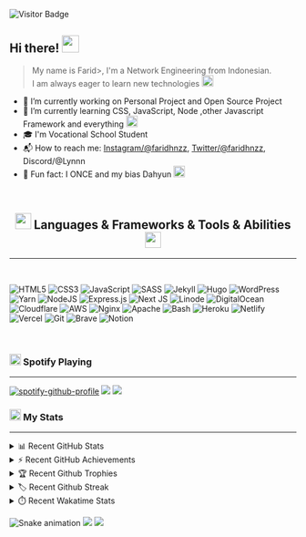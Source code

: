 ![Visitor Badge]

## Hi there! <img width="30px" src="https://emojis.slackmojis.com/emojis/images/1536351075/4594/blob-wave.gif">

> My name is Farid>, I'm a Network Engineering from Indonesian.<br>
> I am always eager to learn new technologies <img width="20px" src="https://emojis.slackmojis.com/emojis/images/1600706728/10521/meow_code.gif">

- :telescope: I’m currently working on Personal Project and Open Source Project
- :seedling: I’m currently learning CSS, JavaScript, Node ,other Javascript Framework and everything <img width="20px" src="https://emojis.slackmojis.com/emojis/images/1584726180/8270/blob-dance.gif">
- :mortar_board: I'm Vocational School Student
- :mailbox_with_mail: How to reach me: [Instagram/@faridhnzz], [Twitter/@faridhnzz], Discord/@Lynnn
- :tada: Fun fact: I ONCE and my bias Dahyun <img width="20px" src="https://emojis.slackmojis.com/emojis/images/1596061862/9845/meow_heart.png">

<br>
<h2 align="center"><img width="28px" src="https://emojis.slackmojis.com/emojis/images/1619774527/34482/fire.gif"> Languages & Frameworks & Tools & Abilities <img width="28px" src="https://emojis.slackmojis.com/emojis/images/1619774527/34482/fire.gif"></h2>

---

<br>

![HTML5](https://img.shields.io/badge/html5-%23E34F26.svg?style=for-the-badge&logo=html5&logoColor=white)
![CSS3](https://img.shields.io/badge/css3-%231572B6.svg?style=for-the-badge&logo=css3&logoColor=white)
![JavaScript](https://img.shields.io/badge/javascript-%23323330.svg?style=for-the-badge&logo=javascript&logoColor=%23F7DF1E)
![SASS](https://img.shields.io/badge/SASS-hotpink.svg?style=for-the-badge&logo=SASS&logoColor=white)
![Jekyll](https://img.shields.io/badge/jekyll-%23323330.svg?style=for-the-badge&logo=jekyll&logoColor=red)
![Hugo](https://img.shields.io/badge/hugo-white.svg?style=for-the-badge&logo=hugo&logoColor=ff69b4)
![WordPress](https://img.shields.io/badge/WordPress-%23117AC9.svg?style=for-the-badge&logo=WordPress&logoColor=white)
![Yarn](https://img.shields.io/badge/yarn-%232C8EBB.svg?style=for-the-badge&logo=yarn&logoColor=white)
![NodeJS](https://img.shields.io/badge/node.js-6DA55F?style=for-the-badge&logo=node.js&logoColor=white)
![Express.js](https://img.shields.io/badge/express.js-%23404d59.svg?style=for-the-badge&logo=express&logoColor=%2361DAFB)
![Next JS](https://img.shields.io/badge/Next-black?style=for-the-badge&logo=next.js&logoColor=white)
![Linode](https://img.shields.io/badge/linode-white.svg?style=for-the-badge&logo=linode&logoColor=brightgreen)
![DigitalOcean](https://img.shields.io/badge/DigitalOcean-%230167ff.svg?style=for-the-badge&logo=digitalOcean&logoColor=white)
![Cloudflare](https://img.shields.io/badge/Cloudflare-F38020?style=for-the-badge&logo=Cloudflare&logoColor=white)
![AWS](https://img.shields.io/badge/AWS-%23FF9900.svg?style=for-the-badge&logo=amazon-aws&logoColor=white)
![Nginx](https://img.shields.io/badge/nginx-%23009639.svg?style=for-the-badge&logo=nginx&logoColor=white)
![Apache](https://img.shields.io/badge/apache-%23D42029.svg?style=for-the-badge&logo=apache&logoColor=white)
![Bash](https://img.shields.io/badge/bash-%23121011.svg?style=for-the-badge&logo=gnu-bash&logoColor=white)
![Heroku](https://img.shields.io/badge/heroku-%23430098.svg?style=for-the-badge&logo=heroku&logoColor=white)
![Netlify](https://img.shields.io/badge/netlify-%23000000.svg?style=for-the-badge&logo=netlify&logoColor=#00C7B7)
![Vercel](https://img.shields.io/badge/vercel-%23000000.svg?style=for-the-badge&logo=vercel&logoColor=white)
![Git](https://img.shields.io/badge/git-%23F05033.svg?style=for-the-badge&logo=git&logoColor=white)
![Brave](https://img.shields.io/badge/Brave-FB542B?style=for-the-badge&logo=Brave&logoColor=white)
![Notion](https://img.shields.io/badge/Notion-%23000000.svg?style=for-the-badge&logo=notion&logoColor=white)

<br>
<!-- <hr> -->

### <img width="20px" src="https://emojis.slackmojis.com/emojis/images/1597320283/10003/catjam.gif"> Spotify Playing

---

[![spotify-github-profile]](https://spotify-github-profile.vercel.app/api/view?uid=twhldi22qw4olbchk87zwy42b&redirect=true) <img src="https://emojis.slackmojis.com/emojis/images/1615393371/18822/02_dance.gif"> <img src="https://emojis.slackmojis.com/emojis/images/1615393977/18825/02_fingers.gif">

### <img width="20px" src="https://emojis.slackmojis.com/emojis/images/1520808873/3643/cool-doge.gif"> My Stats

---

<details>
<br>
  <summary>📊 Recent GitHub Stats</summary>
  <img src="https://github-readme-stats.vercel.app/api?username=faridnizam&show_icons=true&count_private=true&theme=tokyonight">
<br>
</details>

<details>
  <summary>⚡ Recent GitHub Achievements</summary>
  <img src="https://raw.githubusercontent.com/faridnizam/faridnizam/master/github-metrics.svg">
</details>

<details>
<br>
  <summary>🏆 Recent Github Trophies</summary>
  <img src="https://github-profile-trophy.vercel.app/?username=faridnizam&theme=algolia&column=4">
</details>

<details>
<br>
  <summary>🏷️ Recent Github Streak</summary>
  <img src="https://github-readme-streak-stats.herokuapp.com?user=faridnizam&theme=radical&date_format=j%20M%5B%20Y%5D">
</details>

<details>
<br>
  <summary>⏱️ Recent Wakatime Stats</summary>
  <img src="https://wakatime.com/badge/user/5419b4c2-b088-4f88-bea6-1acf232a8a0e.svg">
  <br>
  <img src="https://github-readme-stats.vercel.app/api/wakatime?username=faridsaja12">
</details>

![Snake animation]
![](https://hit.yhype.me/github/profile?user_id=29797712)
<img src="https://imgur.com/rilHVxA.png"/>

<!-- ++++++++++++++++++++++++++++++++++++++++++++++++++++++++++++ -->
<!-- +++++++++++++++++++++++++  VARIABEL  +++++++++++++++++++++++ -->
<!-- ++++++++++++++++++++++++++++++++++++++++++++++++++++++++++++ -->

[wave]: https://i.imgur.com/mbOk4Sm.gif
[metrics-achievements]: https://raw.githubusercontent.com/faridnizam/faridnizam/master/github-metrics.svg
[snake animation]: https://raw.githubusercontent.com/faridnizam/faridnizam/output/github-contribution-grid-snake.svg
[spotify-github-profile]: https://spotify-github-profile.vercel.app/api/view?uid=twhldi22qw4olbchk87zwy42b&cover_image=true&theme=novatorem
[visitor badge]: https://komarev.com/ghpvc/?username=faridnizam

<!-- Sosmed -->

[instagram/@faridhnzz]: https://www.instagram.com/faridhnzz
[twitter/@faridhnzz]: https://twitter.com/faridhnzz
